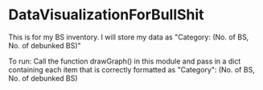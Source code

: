 # DataVisualizationForBullShit
This is for my BS inventory. I will store my data as "Category: (No. of BS, No. of debunked BS)"

To run:
Call the function drawGraph() in this module and pass in a dict containing each item that is correctly formatted as "Category": (No. of BS, No. of debunked BS)

